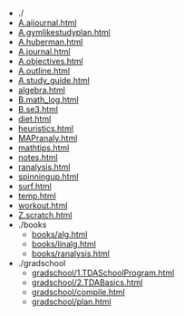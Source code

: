* ./
* [A.aijournal.html](html/A.aijournal.html)
* [A.gymlikestudyplan.html](html/A.gymlikestudyplan.html)
* [A.huberman.html](html/A.huberman.html)
* [A.journal.html](html/A.journal.html)
* [A.objectives.html](html/A.objectives.html)
* [A.outline.html](html/A.outline.html)
* [A.study_guide.html](html/A.study_guide.html)
* [algebra.html](html/algebra.html)
* [B.math_log.html](html/B.math_log.html)
* [B.se3.html](html/B.se3.html)
* [diet.html](html/diet.html)
* [heuristics.html](html/heuristics.html)
* [MAPranaly.html](html/MAPranaly.html)
* [mathtips.html](html/mathtips.html)
* [notes.html](html/notes.html)
* [ranalysis.html](html/ranalysis.html)
* [spinningup.html](html/spinningup.html)
* [surf.html](html/surf.html)
* [temp.html](html/temp.html)
* [workout.html](html/workout.html)
* [Z.scratch.html](html/Z.scratch.html)
* ./books
  * [books/alg.html](html/books/alg.html)
  * [books/linalg.html](html/books/linalg.html)
  * [books/ranalysis.html](html/books/ranalysis.html)
* ./gradschool
  * [gradschool/1.TDASchoolProgram.html](html/gradschool/1.TDASchoolProgram.html)
  * [gradschool/2.TDABasics.html](html/gradschool/2.TDABasics.html)
  * [gradschool/compile.html](html/gradschool/compile.html)
  * [gradschool/plan.html](html/gradschool/plan.html)
